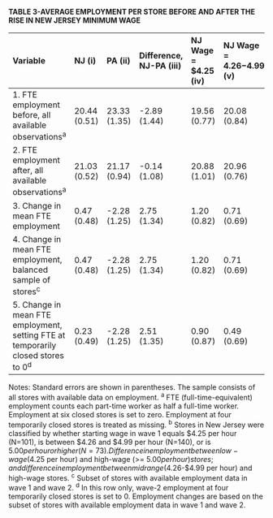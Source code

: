 **TABLE 3-AVERAGE EMPLOYMENT PER STORE BEFORE AND AFTER THE RISE IN NEW JERSEY MINIMUM WAGE**

| Variable | NJ (i) | PA (ii) | Difference, NJ-PA (iii) | NJ Wage = $4.25 (iv) | NJ Wage = $4.26-$4.99 (v) | NJ Wage >= $5.00 (vi) | Diff Low-high (vii)<sup>b</sup> | Diff Midrange-high (viii)<sup>b</sup> |
| :----------------------------------------------------------------------- | :------------ | :------------ | :---------------------- | :------------------- | :------------------------ | :-------------------- | :-------------------------- | :---------------------------- |
| 1. FTE employment before, all available observations<sup>a</sup> | 20.44 (0.51) | 23.33 (1.35) | -2.89 (1.44) | 19.56 (0.77) | 20.08 (0.84) | 22.25 (1.14) | -2.69 (1.37) | -2.17 (1.41) |
| 2. FTE employment after, all available observations<sup>a</sup> | 21.03 (0.52) | 21.17 (0.94) | -0.14 (1.08) | 20.88 (1.01) | 20.96 (0.76) | 20.21 (1.03) | 0.66 (1.44) | 0.74 (1.27) |
| 3. Change in mean FTE employment | 0.47 (0.48) | -2.28 (1.25) | 2.75 (1.34) | 1.20 (0.82) | 0.71 (0.69) | -2.16 (1.01) | 3.36 (1.30) | 2.87 (1.22) |
| 4. Change in mean FTE employment, balanced sample of stores<sup>c</sup> | 0.47 (0.48) | -2.28 (1.25) | 2.75 (1.34) | 1.20 (0.82) | 0.71 (0.69) | -2.16 (1.01) | 3.36 (1.30) | 2.87 (1.22) |
| 5. Change in mean FTE employment, setting FTE at temporarily closed stores to 0<sup>d</sup> | 0.23 (0.49) | -2.28 (1.25) | 2.51 (1.35) | 0.90 (0.87) | 0.49 (0.69) | -2.39 (1.02) | 3.29 (1.34) | 2.88 (1.23) |


Notes: Standard errors are shown in parentheses. The sample consists of all stores with available data on employment.
<sup>a</sup> FTE (full-time-equivalent) employment counts each part-time worker as half a full-time worker. Employment at six closed stores is set to zero. Employment at four temporarily closed stores is treated as missing.
<sup>b</sup> Stores in New Jersey were classified by whether starting wage in wave 1 equals $4.25 per hour (N=101), is between $4.26 and $4.99 per hour (N=140), or is $5.00 per hour or higher (N=73). Difference in employment between low-wage ($4.25 per hour) and high-wage (>= $5.00 per hour) stores; and difference in employment between midrange ($4.26-$4.99 per hour) and high-wage stores.
<sup>c</sup> Subset of stores with available employment data in wave 1 and wave 2.
<sup>d</sup> In this row only, wave-2 employment at four temporarily closed stores is set to 0. Employment changes are based on the subset of stores with available employment data in wave 1 and wave 2.